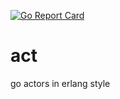 [![Go Report Card](https://goreportcard.com/badge/tdx/act)](https://goreportcard.com/report/tdx/act) 
# act
go actors in erlang style
